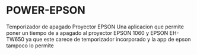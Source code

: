 # POWER-EPSON
Temporizador de apagado Proyector EPSON
Una aplicacion  que permite poner un tiempo de a apagado al proyector EPSON 1060 y EPSON EH-TW650 ya que este carece de temporizador incorporado y la app de epson tampoco lo permite
